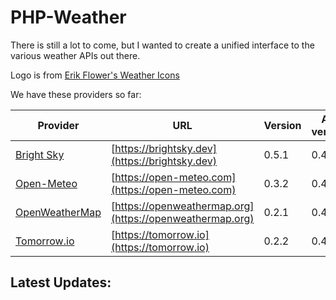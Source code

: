 # PHP-Weather

There is still a lot to come, but I wanted to create a unified interface to the various weather APIs out there.

Logo is from [Erik Flower's Weather Icons](https://erikflowers.github.io/weather-icons/)

We have these providers so far:

| Provider | URL | Version | API version |
| -------- | --- | ------- | ----------- |
| [Bright Sky](https://github.com/php-weather/brightsky) | [https://brightsky.dev](https://brightsky.dev) | 0.5.1 | 0.4.* |
| [Open-Meteo](https://github.com/php-weather/open-meteo) | [https://open-meteo.com](https://open-meteo.com) | 0.3.2 | 0.4.* |
| [OpenWeatherMap](https://github.com/php-weather/openweathermap) | [https://openweathermap.org](https://openweathermap.org) | 0.2.1 | 0.4.* |
| [Tomorrow.io](https://github.com/php-weather/tomorrow) | [https://tomorrow.io](https://tomorrow.io) | 0.2.2 | 0.4.* |

## Latest Updates:

<!-- POST-LIST:START -->
<!-- POST-LIST:END -->
